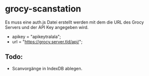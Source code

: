 # grocy-scanstation
 
Es muss eine auth.js Datei erstellt werden mit dem die URL des Grocy Servers und der API Key angegeben wird.

- apikey = "apikeytralala";
- url = "https://grocy.server.tld/api/";

## Todo: 
- Scanvorgänge in IndexDB ablegen.